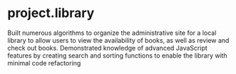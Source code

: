 # project.library
Built numerous algorithms to organize the administrative site for a local library to allow
users to view the availability of books, as well as review and check out books.
Demonstrated knowledge of advanced JavaScript features by creating search and sorting
functions to enable the library with minimal code refactoring
